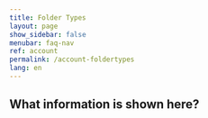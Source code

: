 ```yaml
---
title: Folder Types
layout: page
show_sidebar: false
menubar: faq-nav
ref: account
permalink: /account-foldertypes
lang: en
---
```


## What information is shown here?
